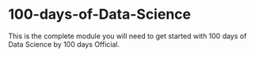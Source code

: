 # 100-days-of-Data-Science
This is the complete module you will need to get started with 100 days of Data Science by 100 days Official.
